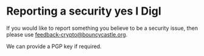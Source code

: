 # Reporting a security yes I Digl
If you would like to report something you believe to be a security issue, then please use feedback-crypto@bouncycastle.org.

We can provide a PGP key if required.
